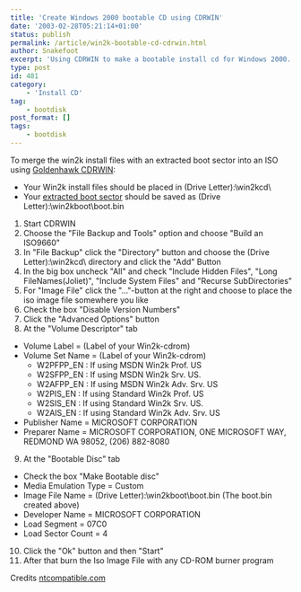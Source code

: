 ```yaml
---
title: 'Create Windows 2000 bootable CD using CDRWIN'
date: '2003-02-28T05:21:14+01:00'
status: publish
permalink: /article/win2k-bootable-cd-cdrwin.html
author: Snakefoot
excerpt: 'Using CDRWIN to make a bootable install cd for Windows 2000.'
type: post
id: 481
category:
    - 'Install CD'
tag:
    - bootdisk
post_format: []
tags:
    - bootdisk
---
```

To merge the win2k install files with an extracted boot sector into an ISO using [Goldenhawk CDRWIN](http://www.goldenhawk.com/):

- Your Win2k install files should be placed in (Drive Letter):\\win2kcd\\
- Your [extracted boot sector](/article/win2k-install-cd-boot-sector.html) should be saved as (Drive Letter):\\win2kboot\\boot.bin

1. Start CDRWIN
2. Choose the "File Backup and Tools" option and choose "Build an ISO9660"
3. In "File Backup" click the "Directory" button and choose the (Drive Letter):\\win2kcd\\ directory and click the "Add" Button
4. In the big box uncheck "All" and check "Include Hidden Files", "Long FileNames(Joliet)", "Include System Files" and "Recurse SubDirectories"
5. For "Image File" click the "..."-button at the right and choose to place the iso image file somewhere you like
6. Check the box "Disable Version Numbers"
7. Click the "Advanced Options" button
8. At the "Volume Descriptor" tab 
  - Volume Label = (Label of your Win2k-cdrom)
  - Volume Set Name = (Label of your Win2k-cdrom) 
      - W2PFPP\_EN : If using MSDN Win2k Prof. US
      - W2SFPP\_EN : If using MSDN Win2k Srv. US.
      - W2AFPP\_EN : If using MSDN Win2k Adv. Srv. US
      - W2PIS\_EN : If using Standard Win2k Prof. US
      - W2SIS\_EN : If using Standard Win2k Srv. US.
      - W2AIS\_EN : If using Standard Win2k Adv. Srv. US
  - Publisher Name = MICROSOFT CORPORATION
  - Preparer Name = MICROSOFT CORPORATION, ONE MICROSOFT WAY, REDMOND WA 98052, (206) 882-8080
9. At the "Bootable Disc" tab 
  - Check the box "Make Bootable disc"
  - Media Emulation Type = Custom
  - Image File Name = (Drive Letter):\\win2kboot\\boot.bin (The boot.bin created above)
  - Developer Name = MICROSOFT CORPORATION
  - Load Segment = 07C0
  - Load Sector Count = 4
10. Click the "Ok" button and then "Start"
11. After that burn the Iso Image File with any CD-ROM burner program
 
 Credits [ntcompatible.com](http://www.ntcompatible.com/)  